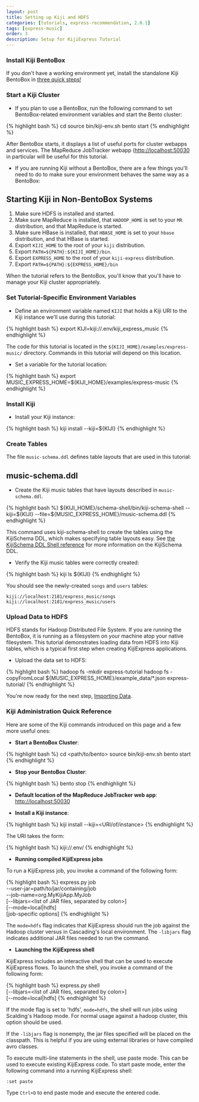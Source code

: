 ```yaml
---
layout: post
title: Setting up Kiji and HDFS
categories: [tutorials, express-recommendation, 2.0.1]
tags: [express-music]
order: 3
description: Setup for KijiExpress Tutorial
---
```


### Install Kiji BentoBox

If you don't have a working environment yet, install the standalone Kiji BentoBox in [three quick
steps!](http://www.kiji.org/#tryit)

### Start a Kiji Cluster

*  If you plan to use a BentoBox, run the following command to set BentoBox-related environment
   variables and start the Bento cluster:

<div class="userinput">
{% highlight bash %}
cd <path/to/bento>
source bin/kiji-env.sh
bento start
{% endhighlight %}
</div>

After BentoBox starts, it displays a list of useful ports for cluster webapps and services.  The
MapReduce JobTracker webapp ([http://localhost:50030](http://localhost:50030) in particular will be
useful for this tutorial.


-  If you are running Kiji without a BentoBox, there are a few things you'll need to do to make sure
   your environment behaves the same way as a BentoBox:


<div id="accordion-container">
  <h2 class="accordion-header">Starting Kiji in Non-BentoBox Systems </h2>
  <div class="accordion-content">
<ol>
<li>Make sure HDFS is installed and started.</li>
<li>Make sure MapReduce is installed, that <code>HADOOP_HOME</code> is set to your
	<code>MR</code> distribution, and that MapReduce is started.</li>
<li>Make sure HBase is installed, that <code>HBASE_HOME</code> is set to your <code>hbase</code>
	distribution, and that HBase is started.</li>
<li>Export <code>KIJI_HOME</code> to the root of your <code>kiji</code> distribution.</li>
<li>Export <code>PATH=${PATH}:${KIJI_HOME}/bin</code>.</li>
<li>Export <code>EXPRESS_HOME</code> to the root of your <code>kiji-express</code> distribution.</li>
<li>Export <code>PATH=${PATH}:${EXPRESS_HOME}/bin</code></li>
</ol>
  </div>
</div>

When the tutorial refers to the BentoBox, you'll know that you'll have to manage your
Kiji cluster appropriately.

### Set Tutorial-Specific Environment Variables

*  Define an environment variable named `KIJI` that holds a Kiji URI to the Kiji
instance we'll use during this tutorial:

<div class="userinput">
{% highlight bash %}
export KIJI=kiji://.env/kiji_express_music
{% endhighlight %}
</div>

The code for this tutorial is located in the `${KIJI_HOME}/examples/express-music/` directory.
Commands in this tutorial will depend on this location.

*  Set a variable for the tutorial location:

<div class="userinput">
{% highlight bash %}
export MUSIC_EXPRESS_HOME=${KIJI_HOME}/examples/express-music
{% endhighlight %}
</div>

### Install Kiji

*  Install your Kiji instance:

<div class="userinput">
{% highlight bash %}
kiji install --kiji=${KIJI}
{% endhighlight %}
</div>

### Create Tables

The file `music-schema.ddl` defines table layouts that are used in this tutorial:
<div id="accordion-container">
  <h2 class="accordion-header"> music-schema.ddl </h2>
  <div class="accordion-content">
    <script src="http://gist-it.appspot.com/github/kijiproject/kiji-express-music/raw/kiji-express-music-2.0.1/src/main/resources/org/kiji/express/music/music-schema.ddl"> </script>
  </div>
</div>

*  Create the Kiji music tables that have layouts described in `music-schema.ddl`.

<div class="userinput">
{% highlight bash %}
${KIJI_HOME}/schema-shell/bin/kiji-schema-shell --kiji=${KIJI} --file=${MUSIC_EXPRESS_HOME}/music-schema.ddl
{% endhighlight %}
</div>

This command uses kiji-schema-shell
to create the tables using the KijiSchema DDL, which makes specifying table layouts easy.
See [the KijiSchema DDL Shell reference]({{site.userguide_schema_1_4_0}}/schema-shell-ddl-ref)
for more information on the KijiSchema DDL.

*  Verify the Kiji music tables were correctly created:

<div class="userinput">
{% highlight bash %}
kiji ls ${KIJI}
{% endhighlight %}
</div>

You should see the newly-created `songs` and `users` tables:

    kiji://localhost:2181/express_music/songs
    kiji://localhost:2181/express_music/users

### Upload Data to HDFS

HDFS stands for Hadoop Distributed File System.  If you are running the BentoBox,
it is running as a filesystem on your machine atop your native filesystem.
This tutorial demonstrates loading data from HDFS into Kiji tables, which is a typical
first step when creating KijiExpress applications.

*  Upload the data set to HDFS:

<div class="userinput">
{% highlight bash %}
hadoop fs -mkdir express-tutorial
hadoop fs -copyFromLocal ${MUSIC_EXPRESS_HOME}/example_data/*.json express-tutorial/
{% endhighlight %}
</div>

You're now ready for the next step, [Importing Data](../express-importing-data).

### Kiji Administration Quick Reference

Here are some of the Kiji commands introduced on this page and a few more useful ones:

+ **Start a BentoBox Cluster**:

{% highlight bash %}
cd <path/to/bento>
source bin/kiji-env.sh
bento start
{% endhighlight %}

+ **Stop your BentoBox Cluster**:

{% highlight bash %}
bento stop
{% endhighlight %}

+ **Default location of the MapReduce JobTracker web app**:
[http://localhost:50030](http://localhost:50030)

+ **Install a Kiji instance**:

{% highlight bash %}
kiji install --kiji=<URI/of/instance>
{% endhighlight %}

The URI takes the form:

{% highlight bash %}
kiji://.env/<instance name>
{% endhighlight %}

+ **Running compiled KijiExpress jobs**

To run a KijiExpress job, you invoke a command of the following form:

{% highlight bash %}
express.py job \
    --user-jar=path/to/jar/containing/job \
    --job-name=org.MyKijiApp.MyJob \
    [--libjars=<list of JAR files, separated by colon>] \
    [--mode=local|hdfs] \
    [job-specific options]
{% endhighlight %}

The `mode=hdfs` flag indicates that KijiExpress should run the job against the Hadoop cluster
versus in Cascading's local environment.  The `-libjars` flag indicates additional JAR files needed
to run the command.

+ **Launching the KijiExpress shell**

KijiExpress includes an interactive shell that can be used to execute KijiExpress flows. To launch
the shell, you invoke a command of the following form:

{% highlight bash %}
express.py shell \
    [--libjars=<list of JAR files, separated by colon>] \
    [--mode=local|hdfs]
{% endhighlight %}

If the mode flag is set to 'hdfs', `mode=hdfs`, the shell will run jobs using Scalding's Hadoop
mode. For normal usage against a hadoop cluster, this option should be used.

If the `-libjars` flag is nonempty, the jar files specified will be placed on the classpath.
This is helpful if you are using external libraries or have compiled avro classes.

To execute multi-line statements in the shell, use paste mode. This can be used to execute existing
KijiExpress code. To start paste mode, enter the following command into a running KijiExpress shell:

    :set paste

Type `Ctrl+D` to end paste mode and execute the entered code.
